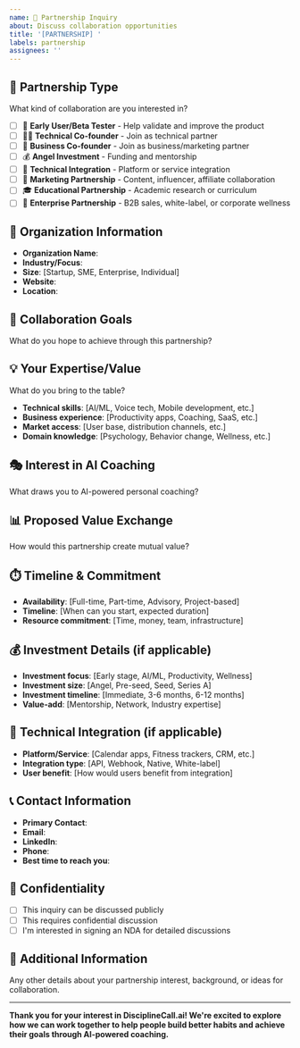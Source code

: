 ```yaml
---
name: 🤝 Partnership Inquiry
about: Discuss collaboration opportunities
title: '[PARTNERSHIP] '
labels: partnership
assignees: ''
---
```


## 🤝 **Partnership Type**
What kind of collaboration are you interested in?

- [ ] 🧪 **Early User/Beta Tester** - Help validate and improve the product
- [ ] 👨‍💻 **Technical Co-founder** - Join as technical partner
- [ ] 💼 **Business Co-founder** - Join as business/marketing partner
- [ ] 💰 **Angel Investment** - Funding and mentorship
- [ ] 🔧 **Technical Integration** - Platform or service integration
- [ ] 📢 **Marketing Partnership** - Content, influencer, affiliate collaboration
- [ ] 🎓 **Educational Partnership** - Academic research or curriculum
- [ ] 🏢 **Enterprise Partnership** - B2B sales, white-label, or corporate wellness

## 🏢 **Organization Information**
- **Organization Name**: 
- **Industry/Focus**: 
- **Size**: [Startup, SME, Enterprise, Individual]
- **Website**: 
- **Location**: 

## 🎯 **Collaboration Goals**
What do you hope to achieve through this partnership?

## 💡 **Your Expertise/Value**
What do you bring to the table?
- **Technical skills**: [AI/ML, Voice tech, Mobile development, etc.]
- **Business experience**: [Productivity apps, Coaching, SaaS, etc.]
- **Market access**: [User base, distribution channels, etc.]
- **Domain knowledge**: [Psychology, Behavior change, Wellness, etc.]

## 🎭 **Interest in AI Coaching**
What draws you to AI-powered personal coaching?

## 📊 **Proposed Value Exchange**
How would this partnership create mutual value?

## ⏱️ **Timeline & Commitment**
- **Availability**: [Full-time, Part-time, Advisory, Project-based]
- **Timeline**: [When can you start, expected duration]
- **Resource commitment**: [Time, money, team, infrastructure]

## 💰 **Investment Details** (if applicable)
- **Investment focus**: [Early stage, AI/ML, Productivity, Wellness]
- **Investment size**: [Angel, Pre-seed, Seed, Series A]
- **Investment timeline**: [Immediate, 3-6 months, 6-12 months]
- **Value-add**: [Mentorship, Network, Industry expertise]

## 🔧 **Technical Integration** (if applicable)
- **Platform/Service**: [Calendar apps, Fitness trackers, CRM, etc.]
- **Integration type**: [API, Webhook, Native, White-label]
- **User benefit**: [How would users benefit from integration]

## 📞 **Contact Information**
- **Primary Contact**: 
- **Email**: 
- **LinkedIn**: 
- **Phone**: 
- **Best time to reach you**: 

## 🔐 **Confidentiality**
- [ ] This inquiry can be discussed publicly
- [ ] This requires confidential discussion
- [ ] I'm interested in signing an NDA for detailed discussions

## 📝 **Additional Information**
Any other details about your partnership interest, background, or ideas for collaboration.

---

**Thank you for your interest in DisciplineCall.ai! We're excited to explore how we can work together to help people build better habits and achieve their goals through AI-powered coaching.**
